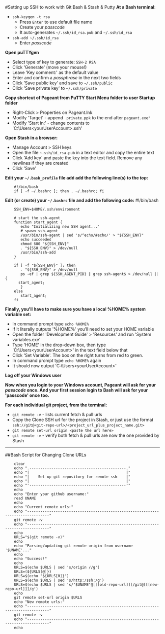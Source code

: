 #Setting up SSH to work with Git Bash & Stash & Putty
**At a Bash terminal:**

  - `ssh-keygen -t rsa`
    - Press `Enter` to use default file name
    - Create your *passcode*
    - It auto-generates `~/.ssh/id_rsa.pub` and `~/.ssh/id_rsa`
  - `ssh-add ~/.ssh/id_rsa`
    - Enter *passcode*

**Open puTTYgen**

  - Select type of key to generate: `SSH-2 RSA`
  - Click 'Generate' (move your mouse!)
  - Leave 'Key comment:' as the default value
  - Enter and confirm a *passphrase* in the next two fields
  - Click 'Save public key' and save to `~/.ssh/public`
  - Click 'Save private key' to `~/.ssh/private`

**Copy shortcut of Pageant from PuTTY Start Menu folder to user Startup folder**

  - Right-Click > Properties on Pageant.lnk
  - Modify 'Target' - append ` private.ppk` to the end after `pageant.exe"`
  - Modify 'Start in:' - change contents to 'C:\Users\<yourUserAccount>\.ssh'

**Open Stash in a browser:**

  - Manage Account > SSH keys
  - Open the file `~.ssh/id_rsa.pub` in a text editor and copy the entire text
  - Click 'Add key' and paste the key into the text field. Remove any newlines if they are created
  - Click 'Save'
  
**Edit your `~/.bash_profile` file add add the following line(s) to the *top*:**

		#!/bin/bash
		if [ -f ~/.bashrc ]; then . ~/.bashrc; fi

**Edit (or create) your `~/.bashrc` file and add the following code:**
		#!/bin/bash
		
		SSH_ENV=$HOME/.ssh/environment
		
		# start the ssh-agent
		function start_agent {
		   echo "Initializing new SSH agent..."
		   # spawn ssh-agent
		   /usr/bin/ssh-agent | sed 's/^echo/#echo/' > "${SSH_ENV}"
		   echo succeeded
		   chmod 600 "${SSH_ENV}"
		   . "${SSH_ENV}" > /dev/null
		   /usr/bin/ssh-add
		}
		
		if [ -f "${SSH_ENV}" ]; then
		   . "${SSH_ENV}" > /dev/null
		   ps -ef | grep ${SSH_AGENT_PID} | grep ssh-agent$ > /dev/null || {
		  start_agent;
		   }
		else
		   start_agent;
		fi

**Finally, you'll have to make sure you have a local %HOME% system variable set:**

  - In command prompt type `echo %HOME%`
  - If it literally outputs '%HOME%' you'll need to set your HOME variable
  - Open the folder 'Development Guide' > 'Resources' and run 'System variables.exe'
  - Type 'HOME' in the drop-down box, then type 'C:\Users\<yourUserAccount>' in the text field below that
  - Click 'Set Variable'. The box on the right turns from red to green.
  - In command prompt type `echo %HOME%` again
  - It should now output 'C:\Users\<yourUserAccount>'

**Log off your Windows user**

**Now when you login to your Windows account, Pageant will ask for your *passcode* once. And your first session login to Bash will ask for your 'passcode' once too.**

**For each individual git project, from the terminal:**

  - `git remote -v` - lists current fetch & pull urls
  - Copy the Clone SSH url for the project in Stash, or just use the format `ssh://git@<git-repo-url>/<project_url_plus_project_name.git>`
  - `git remote set-url origin <paste the url here>`
  - `git remote -v` - verify both fetch & pull urls are now the one provided by Stash

---

##Bash Script for Changing Clone URLs
		
		clear
		echo ".--------------------------------------------."
		echo "|                                            |"
		echo "|    Set up git repository for remote ssh    |"
		echo "|                                            |"
		echo "'--------------------------------------------'"
		echo
		echo "Enter your github username:"
		read UNAME
		echo
		echo "Current remote urls:"
		echo "--------------------------------------------------------------------------------"
		git remote -v
		echo "--------------------------------------------------------------------------------"
		echo
		URLS="$(git remote -v)"
		echo
		echo "Parsing/updating git remote origin from username '$UNAME'..."
		echo
		echo "Success!"
		echo
		URLS=$(echo $URLS | sed 's/origin //g')
		URLS=(${URLS[@]})
		URLS=$(echo "${URLS[0]}")
		URLS=$(echo $URLS | sed 's/http:/ssh:/g')
		URLS=$(echo $URLS | sed 's/'$UNAME'@[[[old-repo-url]]]/git@[[[new-repo-url]]]/g')
		echo
		git remote set-url origin $URLS
		echo "New remote urls:"
		echo "--------------------------------------------------------------------------------"
		git remote -v
		echo "--------------------------------------------------------------------------------"
		echo